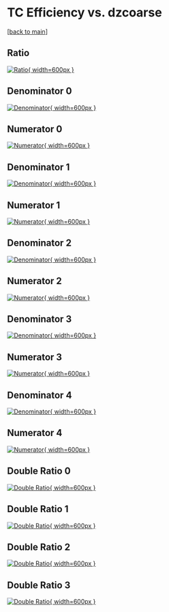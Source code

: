 # TC Efficiency vs. dzcoarse

[[back to main](./)]



## Ratio

[![Ratio](../mtv/var/TC_loweta_211_1_eff_dzcoarse.png){ width=600px }](../mtv/var/TC_loweta_211_1_eff_dzcoarse.pdf)

## Denominator 0

[![Denominator](../mtv/den/TC_loweta_211_1_eff_dzcoarse_den0.png){ width=600px }](../mtv/den/TC_loweta_211_1_eff_dzcoarse_den0.pdf)

## Numerator 0

[![Numerator](../mtv/num/TC_loweta_211_1_eff_dzcoarse_num0.png){ width=600px }](../mtv/num/TC_loweta_211_1_eff_dzcoarse_num0.pdf)

## Denominator 1

[![Denominator](../mtv/den/TC_loweta_211_1_eff_dzcoarse_den1.png){ width=600px }](../mtv/den/TC_loweta_211_1_eff_dzcoarse_den1.pdf)

## Numerator 1

[![Numerator](../mtv/num/TC_loweta_211_1_eff_dzcoarse_num1.png){ width=600px }](../mtv/num/TC_loweta_211_1_eff_dzcoarse_num1.pdf)

## Denominator 2

[![Denominator](../mtv/den/TC_loweta_211_1_eff_dzcoarse_den2.png){ width=600px }](../mtv/den/TC_loweta_211_1_eff_dzcoarse_den2.pdf)

## Numerator 2

[![Numerator](../mtv/num/TC_loweta_211_1_eff_dzcoarse_num2.png){ width=600px }](../mtv/num/TC_loweta_211_1_eff_dzcoarse_num2.pdf)

## Denominator 3

[![Denominator](../mtv/den/TC_loweta_211_1_eff_dzcoarse_den3.png){ width=600px }](../mtv/den/TC_loweta_211_1_eff_dzcoarse_den3.pdf)

## Numerator 3

[![Numerator](../mtv/num/TC_loweta_211_1_eff_dzcoarse_num3.png){ width=600px }](../mtv/num/TC_loweta_211_1_eff_dzcoarse_num3.pdf)

## Denominator 4

[![Denominator](../mtv/den/TC_loweta_211_1_eff_dzcoarse_den4.png){ width=600px }](../mtv/den/TC_loweta_211_1_eff_dzcoarse_den4.pdf)

## Numerator 4

[![Numerator](../mtv/num/TC_loweta_211_1_eff_dzcoarse_num4.png){ width=600px }](../mtv/num/TC_loweta_211_1_eff_dzcoarse_num4.pdf)

## Double Ratio 0

[![Double Ratio](../mtv/ratio/TC_loweta_211_1_eff_dzcoarse_ratio0.png){ width=600px }](../mtv/ratio/TC_loweta_211_1_eff_dzcoarse_ratio0.pdf)

## Double Ratio 1

[![Double Ratio](../mtv/ratio/TC_loweta_211_1_eff_dzcoarse_ratio1.png){ width=600px }](../mtv/ratio/TC_loweta_211_1_eff_dzcoarse_ratio1.pdf)

## Double Ratio 2

[![Double Ratio](../mtv/ratio/TC_loweta_211_1_eff_dzcoarse_ratio2.png){ width=600px }](../mtv/ratio/TC_loweta_211_1_eff_dzcoarse_ratio2.pdf)

## Double Ratio 3

[![Double Ratio](../mtv/ratio/TC_loweta_211_1_eff_dzcoarse_ratio3.png){ width=600px }](../mtv/ratio/TC_loweta_211_1_eff_dzcoarse_ratio3.pdf)

